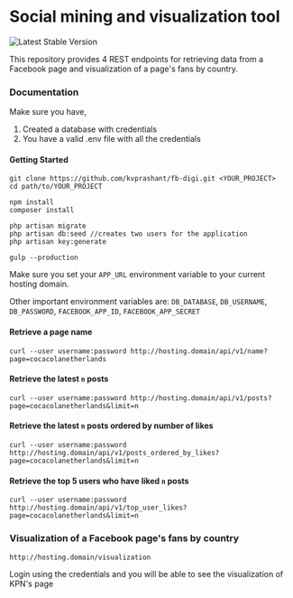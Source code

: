 Social mining and visualization tool
====================================

![Latest Stable Version](https://img.shields.io/badge/Latest%20Release-0.1.0--alpha-green.svg)

This repository provides 4 REST endpoints for retrieving data from a Facebook page and visualization of a page's fans by country.

### Documentation

Make sure you have,
1. Created a database with credentials
2. You have a valid .env file with all the credentials

#### Getting Started

```
git clone https://github.com/kvprashant/fb-digi.git <YOUR_PROJECT>
cd path/to/YOUR_PROJECT

npm install
composer install

php artisan migrate
php artisan db:seed //creates two users for the application
php artisan key:generate

gulp --production
```

Make sure you set your `APP_URL` environment variable to your current hosting domain. 

Other important environment variables are: `DB_DATABASE`, `DB_USERNAME`, `DB_PASSWORD`, `FACEBOOK_APP_ID`, `FACEBOOK_APP_SECRET`

#### Retrieve a page name
`curl --user username:password http://hosting.domain/api/v1/name?page=cocacolanetherlands`


#### Retrieve the latest `n` posts
`curl --user username:password http://hosting.domain/api/v1/posts?page=cocacolanetherlands&limit=n`

#### Retrieve the latest `n` posts ordered by number of likes
`curl --user username:password http://hosting.domain/api/v1/posts_ordered_by_likes?page=cocacolanetherlands&limit=n`

#### Retrieve the top 5 users who have liked `n` posts
`curl --user username:password http://hosting.domain/api/v1/top_user_likes?page=cocacolanetherlands&limit=n`

### Visualization of a Facebook page's fans by country
`http://hosting.domain/visualization`

Login using the credentials and you will be able to see the visualization of KPN's page
